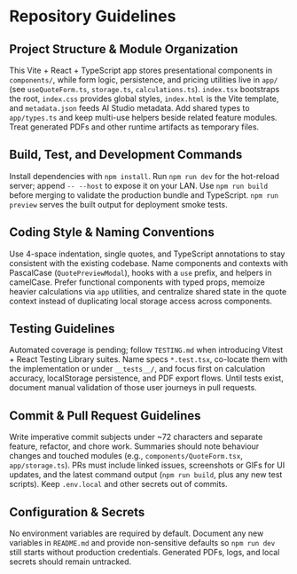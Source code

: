 # Repository Guidelines

## Project Structure & Module Organization
This Vite + React + TypeScript app stores presentational components in `components/`, while form logic, persistence, and pricing utilities live in `app/` (see `useQuoteForm.ts`, `storage.ts`, `calculations.ts`). `index.tsx` bootstraps the root, `index.css` provides global styles, `index.html` is the Vite template, and `metadata.json` feeds AI Studio metadata. Add shared types to `app/types.ts` and keep multi-use helpers beside related feature modules. Treat generated PDFs and other runtime artifacts as temporary files.

## Build, Test, and Development Commands
Install dependencies with `npm install`. Run `npm run dev` for the hot-reload server; append `-- --host` to expose it on your LAN. Use `npm run build` before merging to validate the production bundle and TypeScript. `npm run preview` serves the built output for deployment smoke tests.

## Coding Style & Naming Conventions
Use 4-space indentation, single quotes, and TypeScript annotations to stay consistent with the existing codebase. Name components and contexts with PascalCase (`QuotePreviewModal`), hooks with a `use` prefix, and helpers in camelCase. Prefer functional components with typed props, memoize heavier calculations via `app` utilities, and centralize shared state in the quote context instead of duplicating local storage access across components.

## Testing Guidelines
Automated coverage is pending; follow `TESTING.md` when introducing Vitest + React Testing Library suites. Name specs `*.test.tsx`, co-locate them with the implementation or under `__tests__/`, and focus first on calculation accuracy, localStorage persistence, and PDF export flows. Until tests exist, document manual validation of those user journeys in pull requests.

## Commit & Pull Request Guidelines
Write imperative commit subjects under ~72 characters and separate feature, refactor, and chore work. Summaries should note behaviour changes and touched modules (e.g., `components/QuoteForm.tsx`, `app/storage.ts`). PRs must include linked issues, screenshots or GIFs for UI updates, and the latest command output (`npm run build`, plus any new test scripts). Keep `.env.local` and other secrets out of commits.

## Configuration & Secrets
No environment variables are required by default. Document any new variables in `README.md` and provide non-sensitive defaults so `npm run dev` still starts without production credentials. Generated PDFs, logs, and local secrets should remain untracked.
